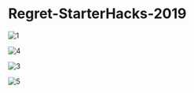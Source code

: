 # Regret-StarterHacks-2019

![1](https://user-images.githubusercontent.com/45184523/51089749-687ed880-1740-11e9-9177-17bab6e3f3c9.png)

![4](https://user-images.githubusercontent.com/45184523/51089767-b4318200-1740-11e9-86bc-d4f4cd96d3c0.png)

![3](https://user-images.githubusercontent.com/45184523/51089763-9e23c180-1740-11e9-9ebd-54aa029f438f.png)

![5](https://user-images.githubusercontent.com/45184523/51089786-17bbaf80-1741-11e9-986c-b40df2fce04e.png)




